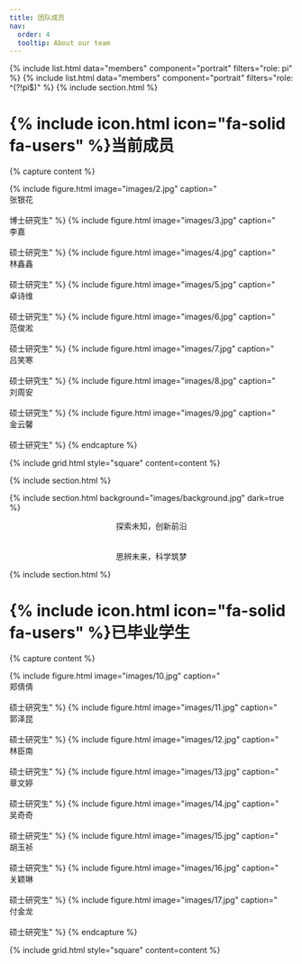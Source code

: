 ```yaml
---
title: 团队成员
nav:
  order: 4
  tooltip: About our team
---
```


{% include list.html data="members" component="portrait" filters="role: pi" %}
{% include list.html data="members" component="portrait" filters="role: ^(?!pi$)" %}
{% include section.html %}

# {% include icon.html icon="fa-solid fa-users" %}**当前成员**
{% capture content %}

{% include figure.html image="images/2.jpg" caption="<br>张银花<br><br>博士研究生" %}
{% include figure.html image="images/3.jpg" caption="<br>李嘉<br><br>硕士研究生" %}
{% include figure.html image="images/4.jpg" caption="<br>林鑫鑫<br><br>硕士研究生" %}
{% include figure.html image="images/5.jpg" caption="<br>卓诗维<br><br>硕士研究生" %}
{% include figure.html image="images/6.jpg" caption="<br>范俊淞<br><br>硕士研究生" %}
{% include figure.html image="images/7.jpg" caption="<br>吕笑寒<br><br>硕士研究生" %}
{% include figure.html image="images/8.jpg" caption="<br>刘周安<br><br>硕士研究生" %}
{% include figure.html image="images/9.jpg" caption="<br>金云馨<br><br>硕士研究生" %}
{% endcapture %}

{% include grid.html style="square" content=content %}

{% include section.html %}


{% include section.html background="images/background.jpg" dark=true %}

<div style="text-align: center;">

探索未知，创新前沿 <br>
<br>
<br>
思辨未来，科学筑梦<br>

</div>

{% include section.html %}


# {% include icon.html icon="fa-solid fa-users" %}**已毕业学生**
{% capture content %}

{% include figure.html image="images/10.jpg" caption="<br>郑倩倩<br><br>硕士研究生" %}
{% include figure.html image="images/11.jpg" caption="<br>郭泽昆<br><br>硕士研究生" %}
{% include figure.html image="images/12.jpg" caption="<br>林臣南<br><br>硕士研究生" %}
{% include figure.html image="images/13.jpg" caption="<br>章文婷<br><br>硕士研究生" %}
{% include figure.html image="images/14.jpg" caption="<br>吴奇奇<br><br>硕士研究生" %}
{% include figure.html image="images/15.jpg" caption="<br>胡玉祯<br><br>硕士研究生" %}
{% include figure.html image="images/16.jpg" caption="<br>关颖琳<br><br>硕士研究生" %}
{% include figure.html image="images/17.jpg" caption="<br>付金龙<br><br>硕士研究生" %}
{% endcapture %}



{% include grid.html style="square" content=content %}
